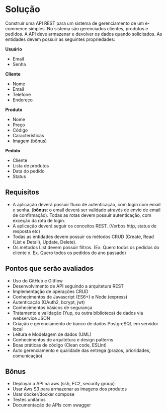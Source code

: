 # **Solução**

Construir uma API REST para um sistema de gerenciamento de um e-commerce simples. No sistema são gerenciados clientes, produtos e pedidos. A API deve armazenar e devolver os dados quando solicitados. As entidades devem possuir as seguintes propriedades:

**Usuário**

- Email
- Senha

**Cliente**

- Nome
- Email
- Telefone
- Endereço

**Produto**

- Nome
- Preço
- Código
- Características
- Imagem (bônus)

**Pedido**

- Cliente
- Lista de produtos
- Data do pedido
- Status

## **Requisitos**

- A aplicação deverá possuir fluxo de autenticação, com login com email e senha. (**bônus**: o email deverá ser validado através de envio de email de confirmação). Todas as rotas devem possuir autenticação, com exceção da rota de login.
- A aplicação deverá seguir os conceitos REST. (Verbos http, status de resposta etc)
- Todas as entidades devem possuir os métodos CRUD (Create, Read (List e Detail), Update, Delete).
- Os métodos List devem possuir filtros. (Ex. Quero todos os pedidos do cliente x. Ex. Quero todos os pedidos do ano passado)

## **Pontos que serão avaliados**

- Uso do GitHub e Gitflow
- Desenvolvimento de API seguindo a arquitetura REST
- Implementação de operações CRUD
- Conhecimentos de Javascript (ES6+) e Node (express)
- Autenticação (OAuth2, bcrypt, jwt)
- Conhecimentos básicos de segurança
- Tratamento e validação (Yup, ou outra biblioteca) de dados via webservice JSON
- Criação e gerenciamento de banco de dados PostgreSQL em servidor local
- Leitura e Modelagem de dados (UML)
- Conhecimentos de arquitetura e design patterns
- Boas práticas de código (Clean code, ESLint)
- Auto gerenciamento e qualidade das entrega (prazos, prioridades, comunicação)

## **Bônus**

- Deployar a API na aws (ssh, EC2, security group)
- Usar Aws S3 para armazenar as imagens dos produtos
- Usar docker/docker compose
- Testes unitários
- Documentação de APIs com swagger